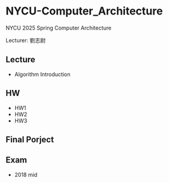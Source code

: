 # NYCU-Computer_Architecture
NYCU 2025 Spring Computer Architecture

Lecturer: 劉志尉

## Lecture
* Algorithm Introduction

## HW
* HW1 
* HW2 
* HW3 

## Final Porject

## Exam
* 2018 mid
